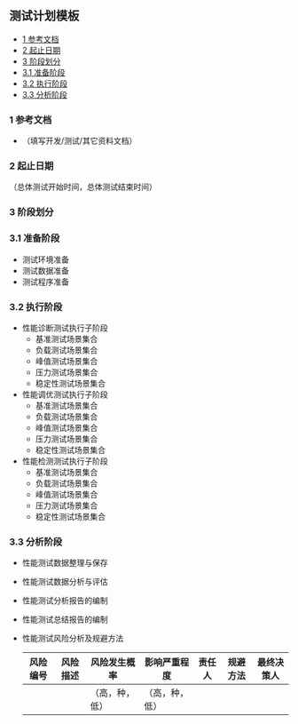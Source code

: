 ## 测试计划模板

<!-- vim-markdown-toc GFM -->

- [1 参考文档](#1-参考文档)
- [2 起止日期](#2-起止日期)
- [3 阶段划分](#3-阶段划分)
- [3.1 准备阶段](#31-准备阶段)
- [3.2 执行阶段](#32-执行阶段)
- [3.3 分析阶段](#33-分析阶段)

<!-- vim-markdown-toc -->



### 1 参考文档

- （填写开发/测试/其它资料文档）



### 2 起止日期

（总体测试开始时间，总体测试结束时间）



### 3 阶段划分

### 3.1 准备阶段

- 测试环境准备
- 测试数据准备
- 测试程序准备

### 3.2 执行阶段

- 性能诊断测试执行子阶段
  - 基准测试场景集合
  - 负载测试场景集合
  - 峰值测试场景集合
  - 压力测试场景集合
  - 稳定性测试场景集合
- 性能调优测试执行子阶段
  - 基准测试场景集合
  - 负载测试场景集合
  - 峰值测试场景集合
  - 压力测试场景集合
  - 稳定性测试场景集合
- 性能检测测试执行子阶段
  - 基准测试场景集合
  - 负载测试场景集合
  - 峰值测试场景集合
  - 压力测试场景集合
  - 稳定性测试场景集合

### 3.3 分析阶段

- 性能测试数据整理与保存

- 性能测试数据分析与评估

- 性能测试分析报告的编制

- 性能测试总结报告的编制

- 性能测试风险分析及规避方法

  | 风险编号 | 风险描述 | 风险发生概率   | 影响严重程度   | 责任人 | 规避方法 | 最终决策人 |
  | -------- | -------- | -------------- | -------------- | ------ | -------- | ---------- |
  |          |          | （高，种，低） | （高，种，低） |        |          |            |

  

